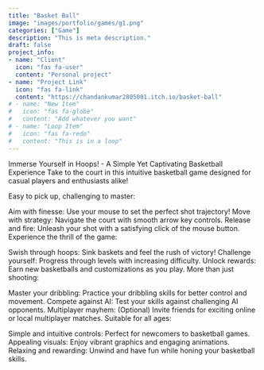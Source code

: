 ```yaml
---
title: "Basket Ball"
image: "images/portfolio/games/g1.png"
categories: ["Game"]
description: "This is meta description."
draft: false
project_info:
- name: "Client"
  icon: "fas fa-user"
  content: "Personal project"
- name: "Project Link"
  icon: "fas fa-link"
  content: "https://chandankumar2805001.itch.io/basket-ball"
# - name: "New Item"
#   icon: "fas fa-globe"
#   content: "Add whatever you want"
# - name: "Loop Item"
#   icon: "fas fa-redo"
#   content: "This is in a loop"
---
```



Immerse Yourself in Hoops! - A Simple Yet Captivating Basketball Experience
Take to the court in this intuitive basketball game designed for casual players and enthusiasts alike!

Easy to pick up, challenging to master:

Aim with finesse: Use your mouse to set the perfect shot trajectory!
Move with strategy: Navigate the court with smooth arrow key controls.
Release and fire: Unleash your shot with a satisfying click of the mouse button.
Experience the thrill of the game:

Swish through hoops: Sink baskets and feel the rush of victory!
Challenge yourself: Progress through levels with increasing difficulty.
Unlock rewards: Earn new basketballs and customizations as you play.
More than just shooting:

Master your dribbling: Practice your dribbling skills for better control and movement.
Compete against AI: Test your skills against challenging AI opponents.
Multiplayer mayhem: (Optional) Invite friends for exciting online or local multiplayer matches.
Suitable for all ages:

Simple and intuitive controls: Perfect for newcomers to basketball games.
Appealing visuals: Enjoy vibrant graphics and engaging animations.
Relaxing and rewarding: Unwind and have fun while honing your basketball skills.


